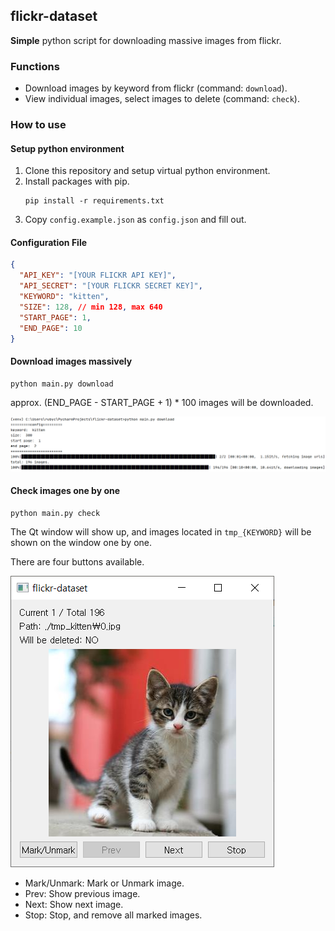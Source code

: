 ## flickr-dataset

**Simple** python script for downloading massive images from flickr.

### Functions

- Download images by keyword from flickr (command: `download`).
- View individual images, select images to delete (command: `check`).

### How to use

#### Setup python environment

1. Clone this repository and setup virtual python environment.
1. Install packages with pip.
    ```
    pip install -r requirements.txt
    ```
1. Copy `config.example.json` as `config.json` and fill out.

#### Configuration File

```json
{
  "API_KEY": "[YOUR FLICKR API KEY]",
  "API_SECRET": "[YOUR FLICKR SECRET KEY]",
  "KEYWORD": "kitten",
  "SIZE": 128, // min 128, max 640
  "START_PAGE": 1,
  "END_PAGE": 10
}

```

#### Download images massively

```
python main.py download
```

approx. (END_PAGE - START_PAGE + 1) * 100 images will be downloaded.

![](.github/download.PNG)

#### Check images one by one

```
python main.py check
```

The Qt window will show up,
and images located in `tmp_{KEYWORD}` will be shown on the window one by one.

There are four buttons available.

![](.github/check.PNG)

- Mark/Unmark: Mark or Unmark image.
- Prev: Show previous image.
- Next: Show next image.
- Stop: Stop, and remove all marked images.
